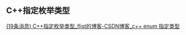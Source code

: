 ## C++指定枚举类型

[(19条消息) C++指定枚举类型_flist的博客-CSDN博客_c++ enum 指定类型](https://blog.csdn.net/baidu_33850454/article/details/116645976)

